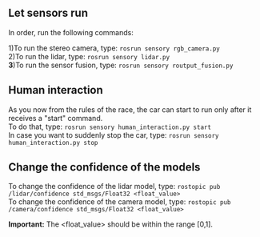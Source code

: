 ## Let sensors run
In order, run the following commands:

1)To run the stereo camera, type: `rosrun sensory rgb_camera.py` <br/>
2)To run the lidar, type: `rosrun sensory lidar.py` <br/>
**3**)To run the sensor fusion, type: `rosrun sensory routput_fusion.py` <br/>

## Human interaction
As you now from the rules of the race, the car can start to run only after it receives a "start" command. <br/>
To do that, type: `rosrun sensory human_interaction.py start` <br/>
In case you want to suddenly stop the car, type: `rosrun sensory human_interaction.py stop` <br/>

## Change the confidence of the models

To change the confidence of the lidar model, type: `rostopic pub /lidar/confidence std_msgs/Float32 <float_value>` <br/>
To change the confidence of the camera model, type: `rostopic pub /camera/confidence std_msgs/Float32 <float_value>` <br/>

**Important:** The <float_value> should be within the range [0,1].

